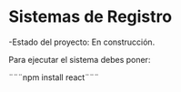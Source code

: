 <h1>Sistemas de Registro</h1>

-Estado del proyecto: En construcción.

Para ejecutar el sistema debes poner:

¨¨¨npm install react¨¨¨

